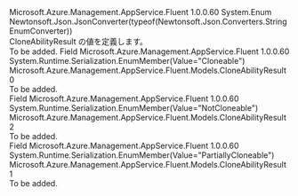 <Type Name="CloneAbilityResult" FullName="Microsoft.Azure.Management.AppService.Fluent.Models.CloneAbilityResult">
  <TypeSignature Language="C#" Value="public enum CloneAbilityResult" />
  <TypeSignature Language="ILAsm" Value=".class public auto ansi sealed CloneAbilityResult extends System.Enum" />
  <TypeSignature Language="DocId" Value="T:Microsoft.Azure.Management.AppService.Fluent.Models.CloneAbilityResult" />
  <TypeSignature Language="VB.NET" Value="Public Enum CloneAbilityResult" />
  <TypeSignature Language="F#" Value="type CloneAbilityResult = " />
  <AssemblyInfo>
    <AssemblyName>Microsoft.Azure.Management.AppService.Fluent</AssemblyName>
    <AssemblyVersion>1.0.0.60</AssemblyVersion>
  </AssemblyInfo>
  <Base>
    <BaseTypeName>System.Enum</BaseTypeName>
  </Base>
  <Attributes>
    <Attribute>
      <AttributeName>Newtonsoft.Json.JsonConverter(typeof(Newtonsoft.Json.Converters.StringEnumConverter))</AttributeName>
    </Attribute>
  </Attributes>
  <Docs>
    <summary>
            CloneAbilityResult の値を定義します。
            </summary>
    <remarks>To be added.</remarks>
  </Docs>
  <Members>
    <Member MemberName="Cloneable">
      <MemberSignature Language="C#" Value="Cloneable" />
      <MemberSignature Language="ILAsm" Value=".field public static literal valuetype Microsoft.Azure.Management.AppService.Fluent.Models.CloneAbilityResult Cloneable = int32(0)" />
      <MemberSignature Language="DocId" Value="F:Microsoft.Azure.Management.AppService.Fluent.Models.CloneAbilityResult.Cloneable" />
      <MemberSignature Language="VB.NET" Value="Cloneable" />
      <MemberSignature Language="F#" Value="Cloneable = 0" Usage="Microsoft.Azure.Management.AppService.Fluent.Models.CloneAbilityResult.Cloneable" />
      <MemberType>Field</MemberType>
      <AssemblyInfo>
        <AssemblyName>Microsoft.Azure.Management.AppService.Fluent</AssemblyName>
        <AssemblyVersion>1.0.0.60</AssemblyVersion>
      </AssemblyInfo>
      <Attributes>
        <Attribute>
          <AttributeName>System.Runtime.Serialization.EnumMember(Value="Cloneable")</AttributeName>
        </Attribute>
      </Attributes>
      <ReturnValue>
        <ReturnType>Microsoft.Azure.Management.AppService.Fluent.Models.CloneAbilityResult</ReturnType>
      </ReturnValue>
      <MemberValue>0</MemberValue>
      <Docs>
        <summary>To be added.</summary>
      </Docs>
    </Member>
    <Member MemberName="NotCloneable">
      <MemberSignature Language="C#" Value="NotCloneable" />
      <MemberSignature Language="ILAsm" Value=".field public static literal valuetype Microsoft.Azure.Management.AppService.Fluent.Models.CloneAbilityResult NotCloneable = int32(2)" />
      <MemberSignature Language="DocId" Value="F:Microsoft.Azure.Management.AppService.Fluent.Models.CloneAbilityResult.NotCloneable" />
      <MemberSignature Language="VB.NET" Value="NotCloneable" />
      <MemberSignature Language="F#" Value="NotCloneable = 2" Usage="Microsoft.Azure.Management.AppService.Fluent.Models.CloneAbilityResult.NotCloneable" />
      <MemberType>Field</MemberType>
      <AssemblyInfo>
        <AssemblyName>Microsoft.Azure.Management.AppService.Fluent</AssemblyName>
        <AssemblyVersion>1.0.0.60</AssemblyVersion>
      </AssemblyInfo>
      <Attributes>
        <Attribute>
          <AttributeName>System.Runtime.Serialization.EnumMember(Value="NotCloneable")</AttributeName>
        </Attribute>
      </Attributes>
      <ReturnValue>
        <ReturnType>Microsoft.Azure.Management.AppService.Fluent.Models.CloneAbilityResult</ReturnType>
      </ReturnValue>
      <MemberValue>2</MemberValue>
      <Docs>
        <summary>To be added.</summary>
      </Docs>
    </Member>
    <Member MemberName="PartiallyCloneable">
      <MemberSignature Language="C#" Value="PartiallyCloneable" />
      <MemberSignature Language="ILAsm" Value=".field public static literal valuetype Microsoft.Azure.Management.AppService.Fluent.Models.CloneAbilityResult PartiallyCloneable = int32(1)" />
      <MemberSignature Language="DocId" Value="F:Microsoft.Azure.Management.AppService.Fluent.Models.CloneAbilityResult.PartiallyCloneable" />
      <MemberSignature Language="VB.NET" Value="PartiallyCloneable" />
      <MemberSignature Language="F#" Value="PartiallyCloneable = 1" Usage="Microsoft.Azure.Management.AppService.Fluent.Models.CloneAbilityResult.PartiallyCloneable" />
      <MemberType>Field</MemberType>
      <AssemblyInfo>
        <AssemblyName>Microsoft.Azure.Management.AppService.Fluent</AssemblyName>
        <AssemblyVersion>1.0.0.60</AssemblyVersion>
      </AssemblyInfo>
      <Attributes>
        <Attribute>
          <AttributeName>System.Runtime.Serialization.EnumMember(Value="PartiallyCloneable")</AttributeName>
        </Attribute>
      </Attributes>
      <ReturnValue>
        <ReturnType>Microsoft.Azure.Management.AppService.Fluent.Models.CloneAbilityResult</ReturnType>
      </ReturnValue>
      <MemberValue>1</MemberValue>
      <Docs>
        <summary>To be added.</summary>
      </Docs>
    </Member>
  </Members>
</Type>